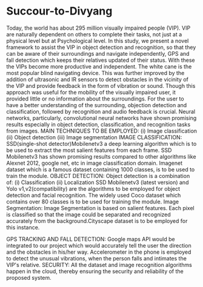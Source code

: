 # Succour-to-Divyang
Today, the world has about 295 million visually impaired people (VIP). VIP are naturally dependent on others to complete their tasks, not just at a physical level but at Psychological level.
In this study, we present a novel framework to assist the VIP in object detection and
recognition, so that they can be aware of their surroundings and navigate independently, GPS and fall detection which keeps their relatives updated of their status. With these the VIPs become more productive and independent.
The white cane is the most popular blind navigating device. This was further improved by the addition of ultrasonic and IR sensors to detect obstacles in the vicinity of the VIP and provide feedback in the form of vibration or sound. Though this approach was useful for the mobility of the visually impaired user, it provided little or no information about the surroundings.
For the user to have a better understanding of the surrounding, objection detection and
classification, followed by recognition and audio feedback is crucial.
Neural networks, particularly, convolutional neural networks have shown promising
results especially in object detection, classification, and recognition tasks from images.
MAIN TECHNIQUES TO BE EMPLOYED:
(i) Image classification
(ii) Object detection
(iii) Image segmentation
IMAGE CLASSIFICATION:
SSD(single-shot detector)Mobilenetv3 a deep learning algorithm which is to be used to extract the most salient features from each frame.
SSD Mobilenetv3 has shown promising results compared to other algorithms like
Alexnet 2012, google net, etc in image classification domain.
Imagenet dataset which is a famous dataset containing 1000 classes, is to be used to
train the module.
OBJECT DETECTION:
Object detection is a combination of:
(i) Classification
(ii) Localization
SSD Mobilenetv3 (latest version) and Yolo v1,v2(compatibility) are the algorithms to be
employed for object detection and facial recognition.
The widely used Coco dataset which contains over 80 classes is to be used for training the module. Image Segmentation:
Image Segmentation is based on salient features.
Each pixel is classified so that the image could be separated and recognized accurately from the background.Cityscape dataset is to be employed for this instance.

GPS TRACKING AND FALL DETECTION:
Google maps API would be integrated to our project which would accurately tell the user the direction and the obstacles in his/her way. Accelerometer in the phone is employed to detect the unusual vibrations, when the person falls and intimates the VIP's relative.
SECURITY:
All the dataset and image recognition algorithms happen in the cloud, thereby ensuring the security and reliability of the proposed system.

